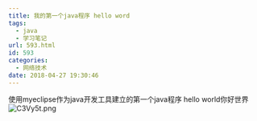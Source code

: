```yaml
---
title: 我的第一个java程序 hello word
tags:
  - java
  - 学习笔记
url: 593.html
id: 593
categories:
  - 网络技术
date: 2018-04-27 19:30:46
---
```


使用myeclipse作为java开发工具建立的第一个java程序 hello world你好世界 ![C3Vy5t.png](https://s1.ax1x.com/2018/04/26/C3Vy5t.md.png)